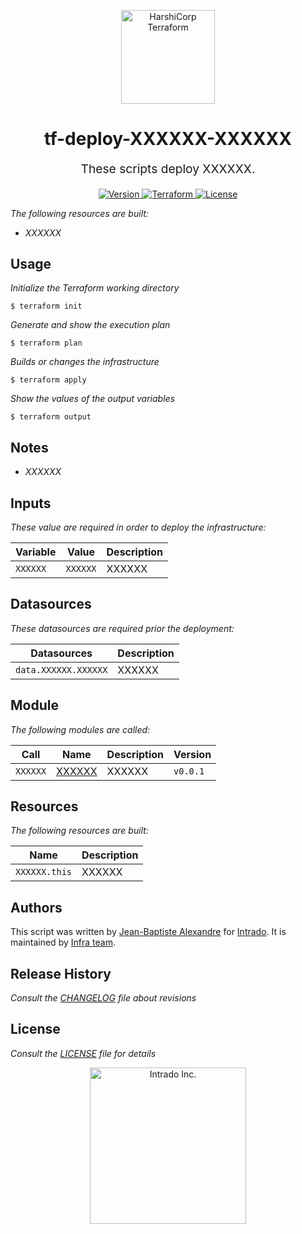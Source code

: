 <p align="center">
  <a href="https://www.terraform.io">
    <img src="https://www.terraform.io/assets/images/og-image-8b3e4f7d.png" width="150" alt="HarshiCorp Terraform">
  </a>
</p>

<h1 align="center">
  tf-deploy-XXXXXX-XXXXXX
</h1>

<p align="center" style="font-size: 1.2rem;">
  These scripts deploy XXXXXX.
</p>

<p align="center">
  <a href="CHANGELOG.md">
    <img src="https://img.shields.io/badge/Version-0.0.1-yellow" alt="Version">
  </a>
  <a href="https://www.terraform.io/upgrade-guides/0-14.html">
    <img src="https://img.shields.io/badge/Terraform-v0.14-green" alt="Terraform">
  </a>
  <a href="LICENSE">
    <img src="https://img.shields.io/badge/MIT-0.0.1-yellow" alt="License">
  </a>
</p>

*The following resources are built:*
 - *XXXXXX*

## Usage

*Initialize the Terraform working directory*

```
$ terraform init
```
*Generate and show the execution plan*

```
$ terraform plan
```
*Builds or changes the infrastructure*

```
$ terraform apply
```
*Show the values of the output variables*
```
$ terraform output
```

## Notes

- *XXXXXX*

## Inputs

*These value are required in order to deploy the infrastructure:*

Variable | Value | Description
-------- | ----- | -----------
```XXXXXX``` | ```XXXXXX``` | XXXXXX

## Datasources

*These datasources are required prior the deployment:*

Datasources | Description
----------- | -----------
```data.XXXXXX.XXXXXX``` | XXXXXX

## Module

*The following modules are called:*

Call | Name | Description | Version
---- | ---- | ----------- | -------
```XXXXXX``` | [XXXXXX](https://XXXXXX) | XXXXXX | ```v0.0.1```

## Resources

*The following resources are built:*

Name | Description
---- | -----------
```XXXXXX.this``` | XXXXXX


## Authors

This script was written by [Jean-Baptiste Alexandre](https://github.com/jbalexandre) for [Intrado](https://www.intrado.com). It is maintained by [Infra team](https://github.com/orgs/WestPowerData/teams/infrateam).

## Release History

*Consult the [CHANGELOG](CHANGELOG.md) file about revisions*

## License

*Consult the [LICENSE](LICENSE) file for details*

<p align="center">
  <a href="https://www.intrado.com">
    <img src="https://www.intrado.com/themes/custom/intrado_bs4/logo.png" width="250" alt="Intrado Inc.">
  </a>
</p>